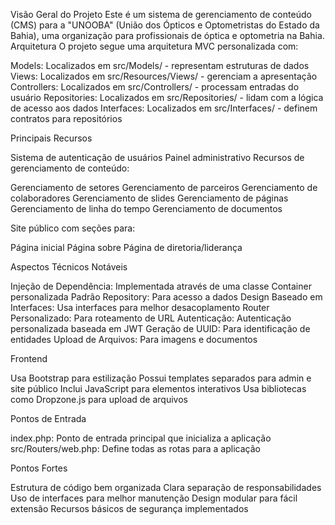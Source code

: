 Visão Geral do Projeto
Este é um sistema de gerenciamento de conteúdo (CMS) para a "UNOOBA" (União dos Ópticos e Optometristas do Estado da Bahia), uma organização para profissionais de óptica e optometria na Bahia.
Arquitetura
O projeto segue uma arquitetura MVC personalizada com:

Models: Localizados em src/Models/ - representam estruturas de dados
Views: Localizados em src/Resources/Views/ - gerenciam a apresentação
Controllers: Localizados em src/Controllers/ - processam entradas do usuário
Repositories: Localizados em src/Repositories/ - lidam com a lógica de acesso aos dados
Interfaces: Localizados em src/Interfaces/ - definem contratos para repositórios

Principais Recursos

Sistema de autenticação de usuários
Painel administrativo
Recursos de gerenciamento de conteúdo:

Gerenciamento de setores
Gerenciamento de parceiros
Gerenciamento de colaboradores
Gerenciamento de slides
Gerenciamento de páginas
Gerenciamento de linha do tempo
Gerenciamento de documentos


Site público com seções para:

Página inicial
Página sobre
Página de diretoria/liderança



Aspectos Técnicos Notáveis

Injeção de Dependência: Implementada através de uma classe Container personalizada
Padrão Repository: Para acesso a dados
Design Baseado em Interfaces: Usa interfaces para melhor desacoplamento
Router Personalizado: Para roteamento de URL
Autenticação: Autenticação personalizada baseada em JWT
Geração de UUID: Para identificação de entidades
Upload de Arquivos: Para imagens e documentos

Frontend

Usa Bootstrap para estilização
Possui templates separados para admin e site público
Inclui JavaScript para elementos interativos
Usa bibliotecas como Dropzone.js para upload de arquivos

Pontos de Entrada

index.php: Ponto de entrada principal que inicializa a aplicação
src/Routers/web.php: Define todas as rotas para a aplicação

Pontos Fortes

Estrutura de código bem organizada
Clara separação de responsabilidades
Uso de interfaces para melhor manutenção
Design modular para fácil extensão
Recursos básicos de segurança implementados
